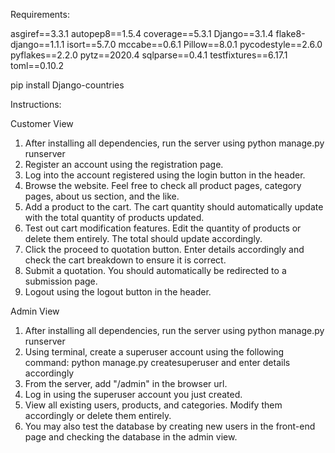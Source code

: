 Requirements:

asgiref==3.3.1
autopep8==1.5.4
coverage==5.3.1
Django==3.1.4
flake8-django==1.1.1
isort==5.7.0
mccabe==0.6.1
Pillow==8.0.1
pycodestyle==2.6.0
pyflakes==2.2.0
pytz==2020.4
sqlparse==0.4.1
testfixtures==6.17.1
toml==0.10.2

pip install Django-countries

Instructions:

Customer View
1. After installing all dependencies, run the server using 
    python manage.py runserver
2. Register an account using the registration page.
3. Log into the account registered using the login button in the header.
4. Browse the website. Feel free to check all product pages, category pages, about us section, and the like.
5. Add a product to the cart. The cart quantity should automatically update with the total quantity of products updated.
6. Test out cart modification features. Edit the quantity of products or delete them entirely. The total should update accordingly.
7. Click the proceed to quotation button. Enter details accordingly and check the cart breakdown to ensure it is correct.
8. Submit a quotation. You should automatically be redirected to a submission page.
9. Logout using the logout button in the header.

Admin View
1. After installing all dependencies, run the server using python manage.py runserver
2. Using terminal, create a superuser account using the following command:
    python manage.py createsuperuser and enter details accordingly
3. From the server, add "/admin" in the browser url.
4. Log in using the superuser account you just created.
5. View all existing users, products, and categories. Modify them accordingly or delete them entirely.
6. You may also test the database by creating new users in the front-end page and checking the database in the admin view.